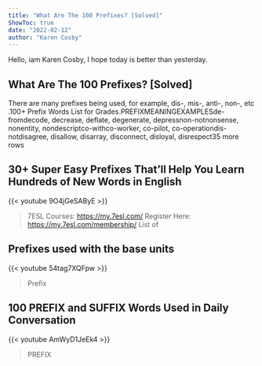 ```yaml
---
title: "What Are The 100 Prefixes? [Solved]"
ShowToc: true 
date: "2022-02-12"
author: "Karen Cosby" 
---
```


Hello, iam Karen Cosby, I hope today is better than yesterday.
## What Are The 100 Prefixes? [Solved]
There are many prefixes being used, for example, dis-, mis-, anti-, non-, etc
.100+ Prefix Words List for Grades.PREFIXMEANINGEXAMPLESde-fromdecode, decrease, deflate, degenerate, depressnon-notnonsense, nonentity, nondescriptco-withco-worker, co-pilot, co-operationdis-notdisagree, disallow, disarray, disconnect, disloyal, disrespect35 more rows

## 30+ Super Easy Prefixes That’ll Help You Learn Hundreds of New Words in English
{{< youtube 9O4jGeSAByE >}}
>7ESL Courses: https://my.7esl.com/ Register Here: https://my.7esl.com/membership/ List of 

## Prefixes used with the base units
{{< youtube 54tag7XQFpw >}}
>Prefix

## 100 PREFIX and SUFFIX Words Used in Daily Conversation
{{< youtube AmWyD1JeEk4 >}}
>PREFIX

